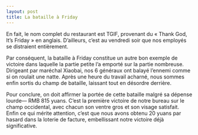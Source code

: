 ```yaml
---
layout: post
title: La bataille à Friday
---
```




En fait, le nom complet du restaurant est TGIF, provenant du « Thank God, It’s Friday » en anglais. D’ailleurs, c’est au vendredi soir que nos employés se distraient entièrement.

Par conséquent, la bataille à Friday constitue un autre bon exemple de victoire dans laquelle la partie petite l’a emporté sur la partie nombreuse. Dirigeant par maréchal Xiaobai, nos 6 généraux ont balayé l’ennemi comme si on roulait une natte. Après une heure du travail acharné, nous sommes enfin sortis du champ de bataille, laissant tout en désordre derrière.

Pour conclure, on doit affirmer la portée de cette bataille malgré sa dépense lourde— RMB 815 yuans. C’est la première victoire de notre bureau sur le champ occidental, avec chacun son ventre gros et son visage satisfait. Enfin ce qui mérite attention, c’est que nous avons obtenu 20 yuans par hasard dans la loterie de facture, embellissant notre victoire déjà significative. 

